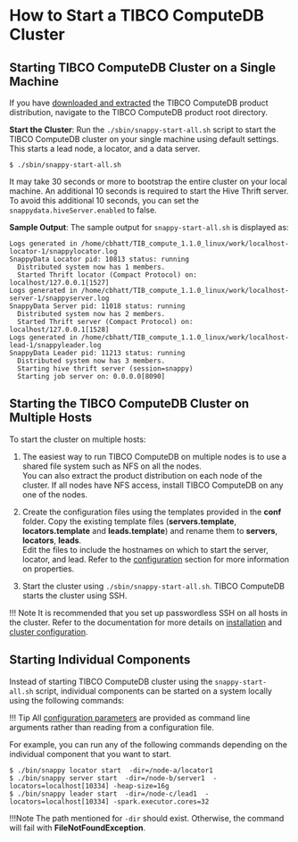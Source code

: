 <a id="howto-startcluster"></a>
# How to Start a TIBCO ComputeDB Cluster
## Starting TIBCO ComputeDB Cluster on a Single Machine

If you have [downloaded and extracted](../install.md) the TIBCO ComputeDB product distribution, navigate to the TIBCO ComputeDB product root directory.

**Start the Cluster**: Run the `./sbin/snappy-start-all.sh` script to start the TIBCO ComputeDB cluster on your single machine using default settings. This starts a lead node, a locator, and a data server.

```pre
$ ./sbin/snappy-start-all.sh
```

It may take 30 seconds or more to bootstrap the entire cluster on your local machine. An additional 10 seconds is required to start the Hive Thrift server. To avoid this additional 10 seconds, you can set the `snappydata.hiveServer.enabled` to false.

**Sample Output**: The sample output for `snappy-start-all.sh` is displayed as:

```pre
Logs generated in /home/cbhatt/TIB_compute_1.1.0_linux/work/localhost-locator-1/snappylocator.log
SnappyData Locator pid: 10813 status: running
  Distributed system now has 1 members.
  Started Thrift locator (Compact Protocol) on: localhost/127.0.0.1[1527]
Logs generated in /home/cbhatt/TIB_compute_1.1.0_linux/work/localhost-server-1/snappyserver.log
SnappyData Server pid: 11018 status: running
  Distributed system now has 2 members.
  Started Thrift server (Compact Protocol) on: localhost/127.0.0.1[1528]
Logs generated in /home/cbhatt/TIB_compute_1.1.0_linux/work/localhost-lead-1/snappyleader.log
SnappyData Leader pid: 11213 status: running
  Distributed system now has 3 members.
  Starting hive thrift server (session=snappy)
  Starting job server on: 0.0.0.0[8090]
```

## Starting the TIBCO ComputeDB Cluster on Multiple Hosts

To start the cluster on multiple hosts:

1. The easiest way to run TIBCO ComputeDB on multiple nodes is to use a shared file system such as NFS on all the nodes.</br> You can also extract the product distribution on each node of the cluster. If all nodes have NFS access, install TIBCO ComputeDB on any one of the nodes.

2. Create the configuration files using the templates provided in the **conf** folder. Copy the existing template files (**servers.template**, **locators.template** and **leads.template**) and rename them to **servers**, **locators**, **leads**.
</br> Edit the files to include the hostnames on which to start the server, locator, and lead. Refer to the [configuration](../configuring_cluster/configuring_cluster.md) section for more information on properties.

3. Start the cluster using `./sbin/snappy-start-all.sh`. TIBCO ComputeDB starts the cluster using SSH.

!!! Note
	It is recommended that you set up passwordless SSH on all hosts in the cluster. Refer to the documentation for more details on [installation](../install/install_on_premise.md) and [cluster configuration](../configuring_cluster/configuring_cluster.md).

## Starting Individual Components

Instead of starting TIBCO ComputeDB cluster using the `snappy-start-all.sh` script, individual components can be started on a system locally using the following commands:

!!! Tip
	All [configuration parameters](../configuring_cluster/configuring_cluster.md) are provided as command line arguments rather than reading from a configuration file.

For example, you can run any of the following commands depending on the individual component that you want to start.

```pre
$ ./bin/snappy locator start  -dir=/node-a/locator1
$ ./bin/snappy server start  -dir=/node-b/server1  -locators=localhost[10334] -heap-size=16g
$ ./bin/snappy leader start  -dir=/node-c/lead1  -locators=localhost[10334] -spark.executor.cores=32
```
!!!Note
	The path mentioned for `-dir` should exist. Otherwise, the command will fail with **FileNotFoundException**.
